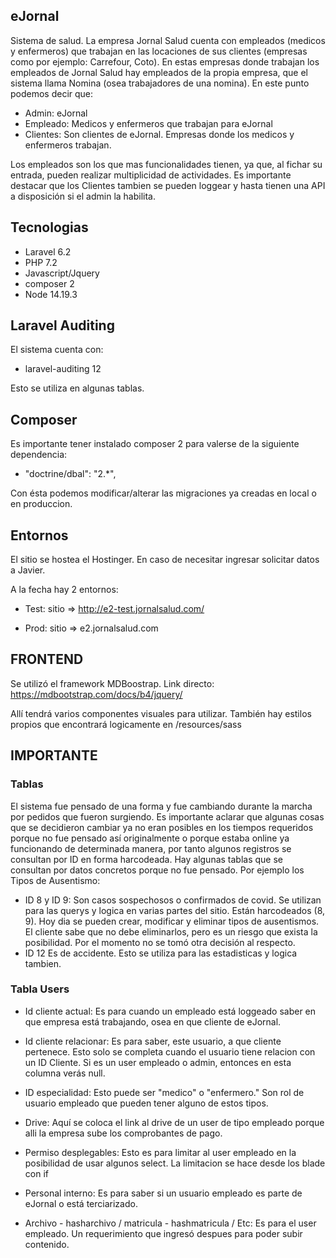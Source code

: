 ## eJornal

Sistema de salud. La empresa Jornal Salud cuenta con empleados (medicos y enfermeros) que trabajan en las locaciones
de sus clientes (empresas como por ejemplo: Carrefour, Coto). En estas empresas donde trabajan los empleados de Jornal
Salud hay empleados de la propia empresa, que el sistema llama Nomina (osea trabajadores de una nomina).
En este punto podemos decir que:
- Admin: eJornal
- Empleado: Medicos y enfermeros que trabajan para eJornal
- Clientes: Son clientes de eJornal. Empresas donde los medicos y enfermeros trabajan.

Los empleados son los que mas funcionalidades tienen, ya que, al fichar su entrada, pueden realizar multiplicidad de actividades.
Es importante destacar que los Clientes tambien se pueden loggear y hasta tienen una API a disposición si el admin la habilita.


## Tecnologias

- Laravel 6.2
- PHP 7.2
- Javascript/Jquery
- composer 2
- Node 14.19.3

## Laravel Auditing

El sistema cuenta con:
- laravel-auditing 12

Esto se utiliza en algunas tablas.


## Composer
Es importante tener instalado composer 2 para valerse de la siguiente dependencia:
- "doctrine/dbal": "2.*",

Con ésta podemos modificar/alterar las migraciones ya creadas en local o en produccion.


## Entornos
El sitio se hostea el Hostinger. En caso de necesitar ingresar solicitar datos a Javier.

A la fecha hay 2 entornos:

- Test:
sitio => http://e2-test.jornalsalud.com/


- Prod:
sitio => e2.jornalsalud.com


## FRONTEND
Se utilizó el framework MDBoostrap.
Link directo:
https://mdbootstrap.com/docs/b4/jquery/

Allí tendrá varios componentes visuales para utilizar.
También hay estilos propios que encontrará logicamente en /resources/sass



## IMPORTANTE

### Tablas
El sistema fue pensado de una forma y fue cambiando durante la marcha por pedidos que fueron surgiendo. Es importante aclarar que algunas cosas que se decidieron cambiar ya no eran posibles en los tiempos requeridos porque no fue pensado así originalmente o porque estaba online ya funcionando de determinada manera, por tanto algunos registros se consultan por ID en forma harcodeada.
Hay algunas tablas que se consultan por datos concretos porque no fue pensado.
Por ejemplo los Tipos de Ausentismo:
- ID 8 y ID 9: Son casos sospechosos o confirmados de covid. Se utilizan para las querys y logica en varias partes del sitio. Están harcodeados (8, 9). Hoy dia se pueden crear, modificar y eliminar tipos de ausentismos. El cliente sabe que no debe eliminarlos, pero es un riesgo que exista la posibilidad. Por el momento no se tomó otra decisión al respecto.
- ID 12 Es de accidente. Esto se utiliza para las estadisticas y logica tambien.

### Tabla Users
- Id cliente actual:
Es para cuando un empleado está loggeado saber en que empresa está trabajando, osea en que cliente de eJornal.

- Id cliente relacionar:
Es para saber, este usuario, a que cliente pertenece. Esto solo se completa cuando el usuario tiene relacion con un ID Cliente. Si es un user empleado o admin, entonces en esta columna verás null.

- ID especialidad:
Esto puede ser "medico" o "enfermero." Son rol de usuario empleado que pueden tener alguno de estos tipos.

- Drive:
Aquí se coloca el link al drive de un user de tipo empleado porque alli la empresa sube los comprobantes de pago.

- Permiso desplegables:
Esto es para limitar al user empleado en la posibilidad de usar algunos select. La limitacion se hace desde los blade con if

- Personal interno:
Es para saber si un usuario empleado es parte de eJornal o está terciarizado.

- Archivo - hasharchivo / matricula - hashmatricula / Etc:
Es para el user empleado. Un requerimiento que ingresó despues para poder subir contenido.
